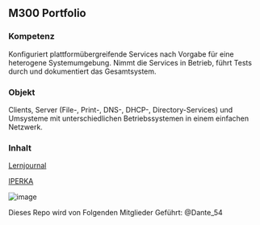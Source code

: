 ## M300 Portfolio

### Kompetenz
Konfiguriert plattformübergreifende Services nach Vorgabe für eine heterogene Systemumgebung. Nimmt die Services in Betrieb, führt Tests durch und dokumentiert das Gesamtsystem.

### Objekt
Clients, Server (File-, Print-, DNS-, DHCP-, Directory-Services) und Umsysteme mit unterschiedlichen Betriebssystemen in einem einfachen Netzwerk.

### Inhalt 
[Lernjournal](dokumentation/lernjournal.md)

[IPERKA](dokumentation/iperka.md)

![image](https://github.com/user-attachments/assets/a587f400-82ed-4bfd-8055-acb152757de3)

Dieses Repo wird von Folgenden Mitglieder Geführt:
@Dante_54

